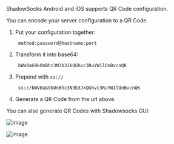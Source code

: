 ShadowSocks Android and iOS supports QR Code configuration.

You can encode your server configuration to a QR Code.

1. Put your configuration together:

        method:password@hostname:port

2. Transform it into base64:

        bWV0aG9kOnBhc3N3b3JkQGhvc3RuYW1lOnBvcnQK

3. Prepend with `ss://`

        ss://bWV0aG9kOnBhc3N3b3JkQGhvc3RuYW1lOnBvcnQK

4. Generate a QR Code from the url above.

You can also generate QR Codes with Shadowsocks GUI:

![image](https://cloud.githubusercontent.com/assets/1073082/4577064/1fb3b754-4fb9-11e4-9ab3-215e80d8ef1e.png)

![image](https://cloud.githubusercontent.com/assets/1073082/4576995/92b0cf5e-4fb8-11e4-84ce-6db752f6ba69.png)


